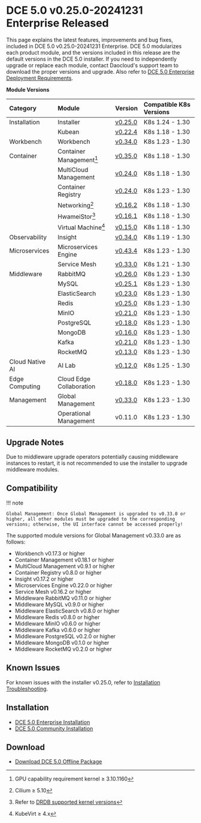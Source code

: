 # DCE 5.0 v0.25.0-20241231 Enterprise Released

This page explains the latest features, improvements and bug fixes, included in DCE 5.0 v0.25.0-20241231 Enterprise.
DCE 5.0 modularizes each product module, and the versions included in this release are the default versions
in the DCE 5.0 installer. If you need to independently upgrade or replace each module, contact
Daocloud's support team to download the proper versions and upgrade. Also refer to
[DCE 5.0 Enterprise Deployment Requirements](../../install/commercial/deploy-requirements.md).

**Module Versions**

| Category | Module | Version | Compatible K8s Versions |
| :--- | :---- | :--- | :------------ |
| Installation | Installer | [v0.25.0](../../install/release-notes.md#v0250) | K8s 1.24 - 1.30 |
| | Kubean | [v0.22.4](https://github.com/kubean-io/kubean/releases) | K8s 1.18 - 1.30 |
| Workbench | Workbench | [v0.34.0](../../amamba/intro/release-notes.md#v0340) | K8s 1.23 - 1.30 |
| Container | Container Management[^1] | [v0.35.0](../../kpanda/intro/release-notes.md#v0350) | K8s 1.18 - 1.30 |
| | MultiCloud Management | [v0.24.0](../../kairship/intro/release-notes.md#v0240) | K8s 1.18 - 1.30 |
| | Container Registry | [v0.24.0](../../kangaroo/intro/release-notes.md#v0240) | K8s 1.23 - 1.30 |
| | Networking[^2] | [v0.16.2](../../network/intro/release-notes.md#v0162) | K8s 1.18 - 1.30 |
| | HwameiStor[^3] | [v0.16.1](../../storage/hwameistor/release-notes.md#v0161) | K8s 1.18 - 1.30 |
| | Virtual Machine[^4] | [v0.15.0](../../virtnest/intro/release-notes.md#v0150) | K8s 1.18 - 1.30 |
| Observability | Insight | [v0.34.0](../../insight/intro/release-notes.md#v0340) | K8s 1.19 - 1.30 |
| Microservices | Microservices Engine | [v0.43.4](../../skoala/intro/release-notes.md#v0434) | K8s 1.23 - 1.30 |
| | Service Mesh | [v0.33.0](../../mspider/intro/release-notes.md#v0330) | K8s 1.21 - 1.30 |
| Middleware | RabbitMQ | [v0.26.0](../../middleware/rabbitmq/release-notes.md#v0260) | K8s 1.23 - 1.30 |
| | MySQL | [v0.25.1](../../middleware/mysql/release-notes.md#v0251) | K8s 1.23 - 1.30 |
| | ElasticSearch | [v0.23.0](../../middleware/elasticsearch/release-notes.md#v0230) | K8s 1.23 - 1.30 |
| | Redis | [v0.25.0](../../middleware/redis/release-notes.md#v0250) | K8s 1.23 - 1.30 |
| | MinIO | [v0.21.0](../../middleware/minio/release-notes.md#v0210) | K8s 1.23 - 1.30 |
| | PostgreSQL | [v0.18.0](../../middleware/postgresql/release-notes.md#v0180) | K8s 1.23 - 1.30 |
| | MongoDB | [v0.16.0](../../middleware/mongodb/release-notes.md#v0160) | K8s 1.23 - 1.30 |
| | Kafka | [v0.21.0](../../middleware/kafka/release-notes.md#v0210) | K8s 1.23 - 1.30 |
| | RocketMQ | [v0.13.0](../../middleware/rocketmq/release-notes.md#v0130) | K8s 1.23 - 1.30 |
| Cloud Native AI | AI Lab | [v0.12.0](../../baize/intro/release-notes.md#v0120) | K8s 1.25 - 1.30 |
| Edge Computing | Cloud Edge Collaboration | [v0.18.0](../../kant/intro/release-notes.md#v0180) | K8s 1.23 - 1.30 |
| Management | Global Management | [v0.33.0](../../ghippo/intro/release-notes.md#v0330) | K8s 1.23 - 1.30 |
| | Operational Management | v0.11.0 | K8s 1.23 - 1.30 |

[^1]: GPU capability requirement kernel ≥ 3.10.1160
[^2]: Cilium ≥ 5.10
[^3]: Refer to [DRDB supported kernel versions](../../storage/hwameistor/intro/drbd-support.md)
[^4]: KubeVirt ≥ 4.x

## Upgrade Notes <a id="upgrade-notes" />

Due to middleware upgrade operators potentially causing middleware instances to restart,
it is not recommended to use the installer to upgrade middleware modules.

## Compatibility

!!! note

    Global Management: Once Global Management is upgraded to v0.33.0 or higher, all other modules must be upgraded to the corresponding versions; otherwise, the UI interface cannot be accessed properly!

The supported module versions for Global Management v0.33.0 are as follows:

- Workbench v0.17.3 or higher
- Container Management v0.18.1 or higher
- MultiCloud Management v0.9.1 or higher
- Container Registry v0.8.0 or higher
- Insight v0.17.2 or higher
- Microservices Engine v0.22.0 or higher
- Service Mesh v0.16.2 or higher
- Middleware RabbitMQ v0.11.0 or higher
- Middleware MySQL v0.9.0 or higher
- Middleware ElasticSearch v0.8.0 or higher
- Middleware Redis v0.8.0 or higher
- Middleware MinIO v0.6.0 or higher
- Middleware Kafka v0.6.0 or higher
- Middleware PostgreSQL v0.2.0 or higher
- Middleware MongoDB v0.1.0 or higher
- Middleware RocketMQ v0.2.0 or higher

## Known Issues

For known issues with the installer v0.25.0, refer to [Installation Troubleshooting](../../install/faq.md).

## Installation

- [DCE 5.0 Enterprise Installation](../../install/commercial/deploy-arch.md)
- [DCE 5.0 Community Installation](../../install/community/resources.md)

## Download

- [Download DCE 5.0 Offline Package](../../download/index.md)
